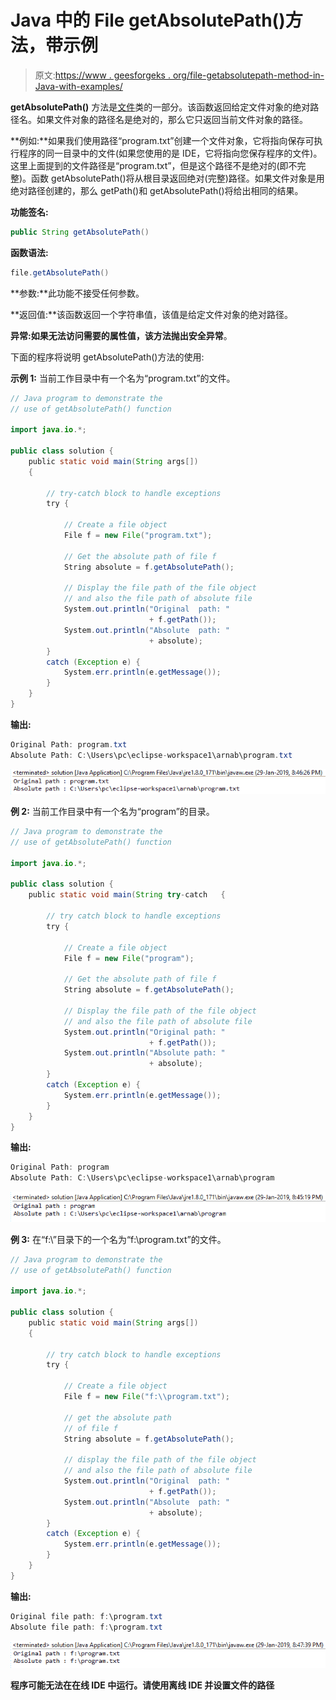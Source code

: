 # Java 中的 File getAbsolutePath()方法，带示例

> 原文:[https://www . geesforgeks . org/file-getabsolutepath-method-in-Java-with-examples/](https://www.geeksforgeeks.org/file-getabsolutepath-method-in-java-with-examples/)

**getAbsolutePath()** 方法是[文件](https://www.geeksforgeeks.org/File-class-in-java/)类的一部分。该函数返回给定文件对象的绝对路径名。如果文件对象的路径名是绝对的，那么它只返回当前文件对象的路径。

**例如:**如果我们使用路径“program.txt”创建一个文件对象，它将指向保存可执行程序的同一目录中的文件(如果您使用的是 IDE，它将指向您保存程序的文件)。这里上面提到的文件路径是“program.txt”，但是这个路径不是绝对的(即不完整)。函数 getAbsolutePath()将从根目录返回绝对(完整)路径。如果文件对象是用绝对路径创建的，那么 getPath()和 getAbsolutePath()将给出相同的结果。

**功能签名:**

```java
public String getAbsolutePath()
```

**函数语法:**

```java
file.getAbsolutePath()
```

**参数:**此功能不接受任何参数。

**返回值:**该函数返回一个字符串值，该值是给定文件对象的绝对路径。

**异常:**如果无法访问需要的属性值，该方法抛出**安全异常**。

下面的程序将说明 getAbsolutePath()方法的使用:

**示例 1:** 当前工作目录中有一个名为“program.txt”的文件。

```java
// Java program to demonstrate the
// use of getAbsolutePath() function

import java.io.*;

public class solution {
    public static void main(String args[])
    {

        // try-catch block to handle exceptions
        try {

            // Create a file object
            File f = new File("program.txt");

            // Get the absolute path of file f
            String absolute = f.getAbsolutePath();

            // Display the file path of the file object
            // and also the file path of absolute file
            System.out.println("Original  path: "
                               + f.getPath());
            System.out.println("Absolute  path: "
                               + absolute);
        }
        catch (Exception e) {
            System.err.println(e.getMessage());
        }
    }
}
```

**输出:**

```java
Original Path: program.txt
Absolute Path: C:\Users\pc\eclipse-workspace1\arnab\program.txt

```

![](img/44be694d693b6ec62ca6f9645c6a3013.png)

**例 2:** 当前工作目录中有一个名为“program”的目录。

```java
// Java program to demonstrate the
// use of getAbsolutePath() function

import java.io.*;

public class solution {
    public static void main(String try-catch   {

        // try catch block to handle exceptions
        try {

            // Create a file object
            File f = new File("program");

            // Get the absolute path of file f
            String absolute = f.getAbsolutePath();

            // Display the file path of the file object
            // and also the file path of absolute file
            System.out.println("Original path: "
                               + f.getPath());
            System.out.println("Absolute path: "
                               + absolute);
        }
        catch (Exception e) {
            System.err.println(e.getMessage());
        }
    }
}
```

**输出:**

```java
Original Path: program
Absolute Path: C:\Users\pc\eclipse-workspace1\arnab\program

```

![](img/84db9082250a974a0ce8340d61949ef3.png)

**例 3:** 在“f:\”目录下的一个名为“f:\program.txt”的文件。

```java
// Java program to demonstrate the
// use of getAbsolutePath() function

import java.io.*;

public class solution {
    public static void main(String args[])
    {

        // try catch block to handle exceptions
        try {

            // Create a file object
            File f = new File("f:\\program.txt");

            // get the absolute path
            // of file f
            String absolute = f.getAbsolutePath();

            // display the file path of the file object
            // and also the file path of absolute file
            System.out.println("Original  path: "
                               + f.getPath());
            System.out.println("Absolute  path: "
                               + absolute);
        }
        catch (Exception e) {
            System.err.println(e.getMessage());
        }
    }
}
```

**输出:**

```java
Original file path: f:\program.txt
Absolute file path: f:\program.txt

```

![](img/00be7df00633f505e8af18bf4e5331c3.png)

**程序可能无法在在线 IDE 中运行。请使用离线 IDE 并设置文件的路径**